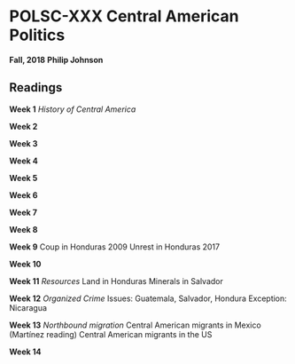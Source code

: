 # POLSC-XXX Central American Politics
**Fall, 2018**
**Philip Johnson**

## Readings

**Week 1**
*History of Central America*

**Week 2**


**Week 3**

**Week 4**

**Week 5**

**Week 6**

**Week 7**

**Week 8**

**Week 9**
Coup in Honduras 2009
Unrest in Honduras 2017

**Week 10**

**Week 11**
*Resources*
Land in Honduras
Minerals in Salvador

**Week 12**
*Organized Crime*
Issues: Guatemala, Salvador, Hondura
Exception: Nicaragua

**Week 13**
*Northbound migration*
Central American migrants in Mexico (Martínez reading)
Central American migrants in the US

**Week 14**
